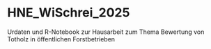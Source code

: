 # HNE_WiSchrei_2025
Urdaten und R-Notebook zur Hausarbeit zum Thema Bewertung von Totholz in öffentlichen Forstbetrieben 
